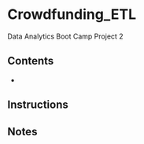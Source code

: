 # Crowdfunding_ETL
Data Analytics Boot Camp Project 2

## Contents
- 

## Instructions



## Notes


